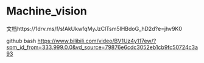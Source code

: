 # Machine_vision
文档https://1drv.ms/f/s!AkUkwfqMyJzClTsm5lHBdoG_hD2d?e=jhv9K0

github bash https://www.bilibili.com/video/BV1Uz4y117ew/?spm_id_from=333.999.0.0&vd_source=79876e6cdc3052eb1cb9fc50724c3a93
